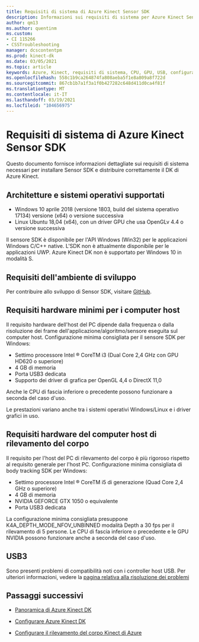 ```yaml
---
title: Requisiti di sistema di Azure Kinect Sensor SDK
description: Informazioni sui requisiti di sistema per Azure Kinect Sensor SDK in Windows e Linux.
author: qm13
ms.author: quentinm
ms.custom:
- CI 115266
- CSSTroubleshooting
manager: dcscontentpm
ms.prod: kinect-dk
ms.date: 03/05/2021
ms.topic: article
keywords: Azure, Kinect, requisiti di sistema, CPU, GPU, USB, configurazione, installazione, requisiti minimi
ms.openlocfilehash: 558c1b9ca264874fa808aeba5f1e8a809a8f722d
ms.sourcegitcommit: 867cb1b7a1f3a1f0b427282c648d411d0ca4f81f
ms.translationtype: MT
ms.contentlocale: it-IT
ms.lasthandoff: 03/19/2021
ms.locfileid: "104656975"
---
```

# <a name="azure-kinect-sensor-sdk-system-requirements"></a>Requisiti di sistema di Azure Kinect Sensor SDK

Questo documento fornisce informazioni dettagliate sui requisiti di sistema necessari per installare Sensor SDK e distribuire correttamente il DK di Azure Kinect.

## <a name="supported-operating-systems-and-architectures"></a>Architetture e sistemi operativi supportati

- Windows 10 aprile 2018 (versione 1803, build del sistema operativo 17134) versione (x64) o versione successiva
- Linux Ubuntu 18,04 (x64), con un driver GPU che usa OpenGLv 4.4 o versione successiva

Il sensore SDK è disponibile per l'API Windows (Win32) per le applicazioni Windows C/C++ native. L'SDK non è attualmente disponibile per le applicazioni UWP. Azure Kinect DK non è supportato per Windows 10 in modalità S.

## <a name="development-environment-requirements"></a>Requisiti dell'ambiente di sviluppo

Per contribuire allo sviluppo di Sensor SDK, visitare [GitHub](https://github.com/Microsoft/Azure-Kinect-Sensor-SDK).

## <a name="minimum-host-pc-hardware-requirements"></a>Requisiti hardware minimi per i computer host

Il requisito hardware dell'host del PC dipende dalla frequenza o dalla risoluzione dei frame dell'applicazione/algoritmo/sensore eseguita sul computer host. Configurazione minima consigliata per il sensore SDK per Windows:

- Settimo processore Intel &reg; CoreTM i3 (Dual Core 2,4 GHz con GPU HD620 o superiore)
- 4 GB di memoria
- Porta USB3 dedicata
- Supporto dei driver di grafica per OpenGL 4,4 o DirectX 11,0

Anche le CPU di fascia inferiore o precedente possono funzionare a seconda del caso d'uso.

Le prestazioni variano anche tra i sistemi operativi Windows/Linux e i driver grafici in uso.

## <a name="body-tracking-host-pc-hardware-requirements"></a>Requisiti hardware del computer host di rilevamento del corpo

Il requisito per l'host del PC di rilevamento del corpo è più rigoroso rispetto al requisito generale per l'host PC. Configurazione minima consigliata di body tracking SDK per Windows:

- Settimo processore Intel &reg; CoreTM i5 di generazione (Quad Core 2,4 GHz o superiore)
- 4 GB di memoria
- NVIDIA GEFORCE GTX 1050 o equivalente
- Porta USB3 dedicata

La configurazione minima consigliata presuppone K4A_DEPTH_MODE_NFOV_UNBINNED modalità Depth a 30 fps per il rilevamento di 5 persone. Le CPU di fascia inferiore o precedente e le GPU NVIDIA possono funzionare anche a seconda del caso d'uso.

## <a name="usb3"></a>USB3

Sono presenti problemi di compatibilità noti con i controller host USB. Per ulteriori informazioni, vedere la [pagina relativa alla risoluzione dei problemi](troubleshooting.md#usb3-host-controller-compatibility)

## <a name="next-steps"></a>Passaggi successivi

- [Panoramica di Azure Kinect DK](about-azure-kinect-dk.md)

- [Configurare Azure Kinect DK](set-up-azure-kinect-dk.md)

- [Configurare il rilevamento del corpo Kinect di Azure](body-sdk-setup.md)

